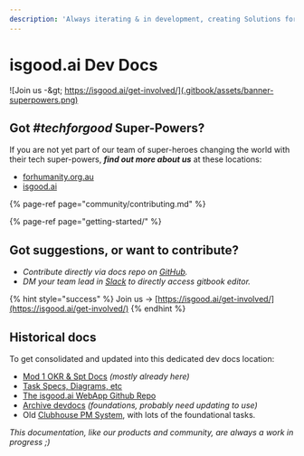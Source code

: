 ```yaml
---
description: 'Always iterating & in development, creating Solutions for Humanity ;)'
---
```


# isgood.ai Dev Docs

![Join us -&amp;gt; https://isgood.ai/get-involved/](.gitbook/assets/banner-superpowers.png)

## Got _\#techforgood_ Super-Powers?

If you are not yet part of our team of super-heroes changing the world with their tech super-powers, _**find out more about us**_ at these locations:

* [forhumanity.org.au](https://forhumanity.org.au)
* [isgood.ai](https://isgood.ai)

{% page-ref page="community/contributing.md" %}

{% page-ref page="getting-started/" %}

## **Got suggestions, or want to contribute?**

* _Contribute directly via docs repo on_ [_GitHub_](https://github.com/for-good/webapp-docs)_._
* _DM your team lead in_ [_Slack_](https://isgood.slack.com) _to directly access gitbook editor._   

{% hint style="success" %}
Join us -&gt; [https://isgood.ai/get-involved/](https://isgood.ai/get-involved/)
{% endhint %}

## Historical docs 

To get consolidated and updated into this dedicated dev docs location:

* [Mod 1 OKR & Spt Docs](https://app.clickup.com/6902024/v/dc/6jm88-3292) _\(mostly already here\)_
* [Task Specs, Diagrams, etc](https://app.clickup.com/6902024/v/li/13327306)
* [The isgood.ai WebApp Github Repo](https://github.com/for-good/isgood-webapp)
* [Archive devdocs](https://app.clickup.com/6902024/docs/6jm88-2067/) _\(foundations, probably need updating to use\)_
* Old [Clubhouse PM System](https://app.clubhouse.io/isgood/stories/), with lots of the foundational tasks.

_This documentation, like our products and community, are always a work in progress ;\)_

